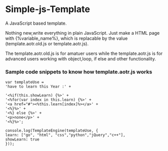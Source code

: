 # Simple-js-Template


A JavaScript based template.

Nothing new,write everything in plain JavaScript.
Just make a HTML page with {%variable_name%}, which is replacable by the value (template.aotr.old.js or template.aotr.js).

The template.aotr.old.js is for amatuer users while the template.aotr.js is for advanced users working with object,loop, if else and other functionality.

### Sample code snippets to know how template.aotr.js works
```
var templateUse = 
'have to learn this Year :' +

'<%if(this.showLearn) {%>' +
'<%for(var index in this.learn) {%>' + 
'<a href="#"><%this.learn[index]%></a>' +
'<%}%>' +
'<%} else {%>' +
'<p>none</p>' +
'<%}%>';

console.log(TemplateEngine(templateUse, {
learn: ["go", "html", "css","python","jQuery","c++"],
showLearn: true
}));
```
